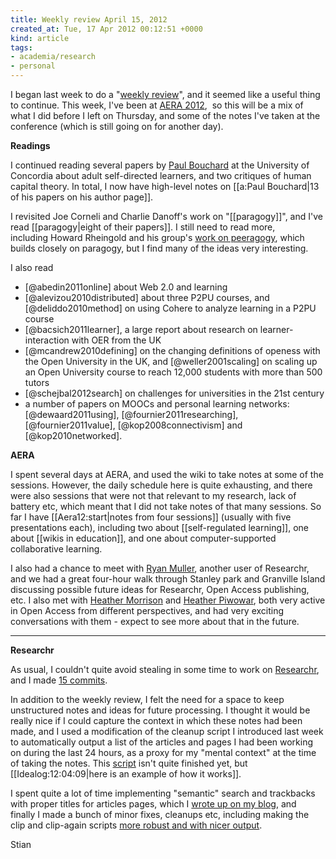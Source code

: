 ```yaml
---
title: Weekly review April 15, 2012
created_at: Tue, 17 Apr 2012 00:12:51 +0000
kind: article
tags:
- academia/research
- personal
---
```


I began last week to do a "[weekly
review](http://reganmian.net/blog/2012/04/08/weekly-review-april-8-2012/)",
and it seemed like a useful thing to continue. This week, I've been at
[AERA
2012](http://www.aera.net/AnnualMeetingsOtherEvents/AnnualMeeting2012Details/tabid/10209/Default.aspx),
 so this will be a mix of what I did before I left on Thursday, and some
of the notes I've taken at the conference (which is still going on for
another day).

**Readings**

I continued reading several papers by [Paul
Bouchard](http://paulbouchard.blogspot.com/) at the University of
Concordia about adult self-directed learners, and two critiques of human
capital theory. In total, I now have high-level notes on [[a:Paul
Bouchard|13 of his papers on his author page]].

I revisited Joe Corneli and Charlie Danoff's work on "[[paragogy]]", and
I've read [[paragogy|eight of their papers]]. I still need to read more,
including Howard Rheingold and his group's [work on
peeragogy](http://socialmediaclassroom.com/host/peeragogy/), which
builds closely on paragogy, but I find many of the ideas very
interesting.

I also read

-   [@abedin2011online] about Web 2.0 and learning
-   [@alevizou2010distributed] about three P2PU courses, and
  [@deliddo2010method] on using Cohere to analyze learning in a P2PU
  course
-   [@bacsich2011learner], a large report about research on
  learner-interaction with OER from the UK
-   [@mcandrew2010defining] on the changing definitions of openess with
  the Open University in the UK, and [@weller2001scaling] on scaling
  up an Open University course to reach 12,000 students with more than
  500 tutors
-   [@schejbal2012search] on challenges for universities in the 21st
  century
-   a number of papers on MOOCs and personal learning networks:
  [@dewaard2011using], [@fournier2011researching],
  [@fournier2011value], [@kop2008connectivism] and
  [@kop2010networked].

**AERA**

I spent several days at AERA, and used the wiki to take notes at some of
the sessions. However, the daily schedule here is quite exhausting, and
there were also sessions that were not that relevant to my research,
lack of battery etc, which meant that I did not take notes of that many
sessions. So far I have [[Aera12:start|notes from four sessions]]
(usually with five presentations each), including two about
[[self-regulated learning]], one about [[wikis in education]], and one
about computer-supported collaborative learning.

I also had a chance to meet with [Ryan
Muller](http://learnstream.org/wiki/), another user of Researchr, and we
had a great four-hour walk through Stanley park and Granville Island
discussing possible future ideas for Researchr, Open Access publishing,
etc. I also met with [Heather
Morrison](http://poeticeconomics.blogspot.ca/) and [Heather
Piwowar](http://www.researchremix.org/wordpress/), both very active in
Open Access from different perspectives, and had very exciting
conversations with them - expect to see more about that in the future.
****

**Researchr**

As usual, I couldn't quite avoid stealing in some time to work on
[Researchr](http://reganmian.net/wiki/researchr:start), and I made [15
commits](https://github.com/houshuang/folders2web/compare/a2da690794054936b467853154bd4fa49dd538a7...a4e076fb6d4cda03cfaf24095e6f703523234787).

In addition to the weekly review, I felt the need for a space to keep
unstructured notes and ideas for future processing. I thought it would
be really nice if I could capture the context in which these notes had
been made, and I used a modification of the cleanup script I introduced
last week to automatically output a list of the articles and pages I had
been working on during the last 24 hours, as a proxy for my "mental
context" at the time of taking the notes. This
[script](https://github.com/houshuang/folders2web/blob/master/idealog.rb)
isn't quite finished yet, but [[Idealog:12:04:09|here is an example of
how it works]].

I spent quite a lot of time implementing "semantic" search and
trackbacks with proper titles for articles pages, which I [wrote up on
my
blog](http://reganmian.net/blog/2012/04/11/semantic-researchrdokuwiki-search/),
and finally I made a bunch of minor fixes, cleanups etc, including
making the clip and clip-again scripts [more robust and with nicer
output](https://github.com/houshuang/folders2web/commit/861935bf8e18642a27edd8f33b76e08bc4313d83).

Stian
